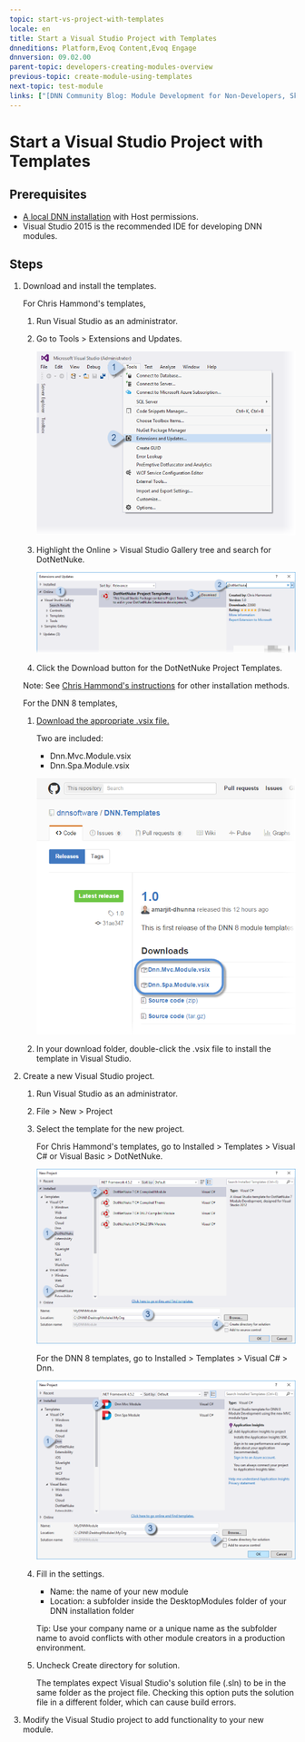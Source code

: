 ```yaml
---
topic: start-vs-project-with-templates
locale: en
title: Start a Visual Studio Project with Templates
dnneditions: Platform,Evoq Content,Evoq Engage
dnnversion: 09.02.00
parent-topic: developers-creating-modules-overview
previous-topic: create-module-using-templates
next-topic: test-module
links: ["[DNN Community Blog: Module Development for Non-Developers, Skinners, & DNN Beginners — Blog Series by Clinton Patterson](http://www.dnnsoftware.com/community-blog/cid/155064/module-development-for-non-developers-skinners-dnn-beginners--blog-series-intro)","[Using the new Module Development Templates for DotNetNuke 7 by Chris Hammond](http://www.chrishammond.com/blog/itemid/2616/using-the-new-module-development-templates-for-dot)"]
---
```


# Start a Visual Studio Project with Templates

## Prerequisites

*   [A local DNN installation](set-up-dnn) with Host permissions.
*   Visual Studio 2015 is the recommended IDE for developing DNN modules.

## Steps

1.  Download and install the templates.
    
    For Chris Hammond's templates,
    
    1.  Run Visual Studio as an administrator.
    2.  Go to Tools \> Extensions and Updates.
        
          
        
        ![Tools > Extensions and Updates](/images/scr-VS2015ExtAndUpdates.png)
        
          
        
    3.  Highlight the Online \> Visual Studio Gallery tree and search for DotNetNuke.
        
          
        
        ![In the Online > Visual Studio Gallery tree, search for DotNetNuke then Download.](/images/scr-VS2015Search4DNN.png)
        
          
        
    4.  Click the Download button for the DotNetNuke Project Templates.
    
    Note: See [Chris Hammond's instructions](http://www.chrishammond.com/blog/itemid/2616/using-the-new-module-development-templates-for-dot) for other installation methods.
    
    For the DNN 8 templates,
    
    1.  [Download the appropriate .vsix file.](http://github.com/dnnsoftware/DNN.Templates/releases)
        
        Two are included:
        
        *   Dnn.Mvc.Module.vsix
        *   Dnn.Spa.Module.vsix
        
          
        
        ![Download DNN8 templates from Github.](/images/scr-VS2015DNN8Templates-11.png)
        
          
        
    2.  In your download folder, double-click the .vsix file to install the template in Visual Studio.
2.  Create a new Visual Studio project.
    1.  Run Visual Studio as an administrator.
    2.  File \> New \> Project
    3.  Select the template for the new project.
        
        For Chris Hammond's templates, go to Installed \> Templates \> Visual C# or Visual Basic \> DotNetNuke.  
        
        ![Visual Studio > New > Project with Chris Hammond's templates](/images/scr-VS2015NewProjectWithTemplates-02.png)
        
          
        
        For the DNN 8 templates, go to Installed \> Templates \> Visual C# \> Dnn.  
        
        ![Visual Studio > New > Project with DNN8 templates](/images/scr-VS2015NewProjectWithTemplates-01.png)
        
          
        
    4.  Fill in the settings.
        
        *   Name: the name of your new module
        *   Location: a subfolder inside the DesktopModules folder of your DNN installation folder
        
        Tip: Use your company name or a unique name as the subfolder name to avoid conflicts with other module creators in a production environment.
        
    5.  Uncheck Create directory for solution.
        
        The templates expect Visual Studio's solution file (.sln) to be in the same folder as the project file. Checking this option puts the solution file in a different folder, which can cause build errors.
        
3.  Modify the Visual Studio project to add functionality to your new module.